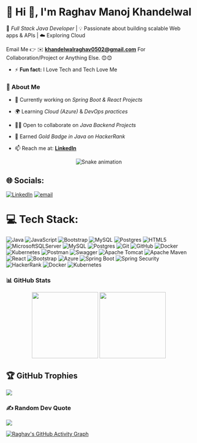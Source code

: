# 💫 Hi 👋, I'm Raghav Manoj Khandelwal
🚀 *Full Stack Java Developer* | 💡 Passionate about building scalable Web apps & APIs | ☁️ Exploring Cloud

Email Me 👉 ✉️ **khandelwalraghav0502@gmail.com** For Collaboration/Project or Anything Else. 😊😊

- ⚡ **Fun fact:** I Love Tech and Tech Love Me

### 🌱 About Me  
- 🔭 Currently working on *Spring Boot & React Projects*  
- 🌍 Learning *Cloud (Azure)* & *DevOps practices*  
- 🧑‍💻 Open to collaborate on *Java Backend Projects*
- 🏅 Earned *Gold Badge in Java on HackerRank*  
- 📫 Reach me at: **[LinkedIn](https://www.linkedin.com/in/raghav-khandelwal-90292a209?utm_source=share&utm_campaign=share_via&utm_content=profile&utm_medium=ios_app)**

  <!-- Snake Game Repo View -->

<div align="center">
  <img src="https://profile-readme-generator.com/assets/snake.svg" alt="Snake animation" />
</div>


## 🌐 Socials:
[![LinkedIn](https://img.shields.io/badge/LinkedIn-%230077B5.svg?logo=linkedin&logoColor=white)](https://linkedin.com/in/raghav-khandelwal-90292a209) [![email](https://img.shields.io/badge/Email-D14836?logo=gmail&logoColor=white)](mailto:khandelwalraghav0502@gmail.com) 

# 💻 Tech Stack:
![Java](https://img.shields.io/badge/java-%23ED8B00.svg?style=for-the-badge&logo=openjdk&logoColor=white) ![JavaScript](https://img.shields.io/badge/javascript-%23323330.svg?style=for-the-badge&logo=javascript&logoColor=%23F7DF1E) ![Bootstrap](https://img.shields.io/badge/bootstrap-%238511FA.svg?style=for-the-badge&logo=bootstrap&logoColor=white) ![MySQL](https://img.shields.io/badge/mysql-4479A1.svg?style=for-the-badge&logo=mysql&logoColor=white) ![Postgres](https://img.shields.io/badge/postgres-%23316192.svg?style=for-the-badge&logo=postgresql&logoColor=white) ![HTML5](https://img.shields.io/badge/html5-%23E34F26.svg?style=for-the-badge&logo=html5&logoColor=white) ![MicrosoftSQLServer](https://img.shields.io/badge/Microsoft%20SQL%20Server-CC2927?style=for-the-badge&logo=microsoft%20sql%20server&logoColor=white) ![MySQL](https://img.shields.io/badge/mysql-4479A1.svg?style=for-the-badge&logo=mysql&logoColor=white) ![Postgres](https://img.shields.io/badge/postgres-%23316192.svg?style=for-the-badge&logo=postgresql&logoColor=white) ![Git](https://img.shields.io/badge/git-%23F05033.svg?style=for-the-badge&logo=git&logoColor=white) ![GitHub](https://img.shields.io/badge/github-%23121011.svg?style=for-the-badge&logo=github&logoColor=white) ![Docker](https://img.shields.io/badge/docker-%230db7ed.svg?style=for-the-badge&logo=docker&logoColor=white) ![Kubernetes](https://img.shields.io/badge/kubernetes-%23326ce5.svg?style=for-the-badge&logo=kubernetes&logoColor=white) ![Postman](https://img.shields.io/badge/Postman-FF6C37?style=for-the-badge&logo=postman&logoColor=white) ![Swagger](https://img.shields.io/badge/-Swagger-%23Clojure?style=for-the-badge&logo=swagger&logoColor=white) ![Apache Tomcat](https://img.shields.io/badge/apache%20tomcat-%23F8DC75.svg?style=for-the-badge&logo=apache-tomcat&logoColor=black) ![Apache Maven](https://img.shields.io/badge/Apache%20Maven-C71A36?style=for-the-badge&logo=Apache%20Maven&logoColor=white) ![React](https://img.shields.io/badge/react-%2320232a.svg?style=for-the-badge&logo=react&logoColor=%2361DAFB) ![Bootstrap](https://img.shields.io/badge/bootstrap-%238511FA.svg?style=for-the-badge&logo=bootstrap&logoColor=white) ![Azure](https://img.shields.io/badge/azure-%230072C6.svg?style=for-the-badge&logo=microsoftazure&logoColor=white) ![Spring Boot](https://img.shields.io/badge/SpringBoot-00C853?style=for-the-badge&logo=springboot&logoColor=000000) ![Spring Security](https://img.shields.io/badge/Spring%20Security-2E7D32?style=for-the-badge&logo=springsecurity&logoColor=white)
![HackerRank ](https://img.shields.io/badge/HackerRank%20(Java)-FFD700?style=for-the-badge&logo=HackerRank&logoColor=white) ![Docker](https://img.shields.io/badge/Docker-2496ED?style=for-the-badge&logo=docker&logoColor=white) ![Kubernetes](https://img.shields.io/badge/Kubernetes-326CE5?style=for-the-badge&logo=kubernetes&logoColor=white)

### 📊 GitHub Stats  
<p align="center">
  <img src="https://github-readme-stats.vercel.app/api?username=Raghav05K&show_icons=true&theme=tokyonight" height="180px"/>
  <img src="https://github-readme-streak-stats.herokuapp.com/?user=omkarchavan-git&theme=tokyonight" height="180px"/>
</p>  

## 🏆 GitHub Trophies
![](https://github-profile-trophy.vercel.app/?username=Raghav05K&theme=radical&no-frame=false&no-bg=false&margin-w=4)

### ✍️ Random Dev Quote
![](https://quotes-github-readme.vercel.app/api?type=horizontal&theme=radical)


[![Raghav's GitHub Activity Graph](https://github-readme-activity-graph.vercel.app/graph?username=Raghav05K&theme=tokyo-night&hide_border=true&area=true&height=250)](https://github.com/ashutosh00710/github-readme-activity-graph)



<!-- Proudly created with GPRM ( https://gprm.itsvg.in ) -->
